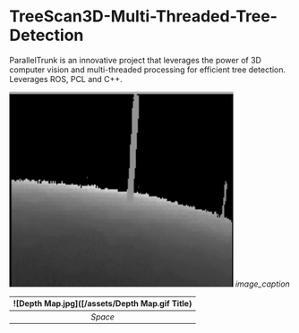 # TreeScan3D-Multi-Threaded-Tree-Detection
ParallelTrunk is an innovative project that leverages the power of 3D computer vision and multi-threaded processing for efficient tree detection. Leverages ROS, PCL and C++.

<p float="center">
  <img src="assets/Depth Map.gif" width="400" height="350" />
  <em>image_caption</em>
</p> 

| ![Depth Map.jpg]([/assets/Depth Map.gif Title) | 
|:--:| 
| *Space* |
